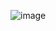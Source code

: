 ![image](https://user-images.githubusercontent.com/36649115/41073363-c2b4be46-69b7-11e8-982c-d7d001fa4796.png)
